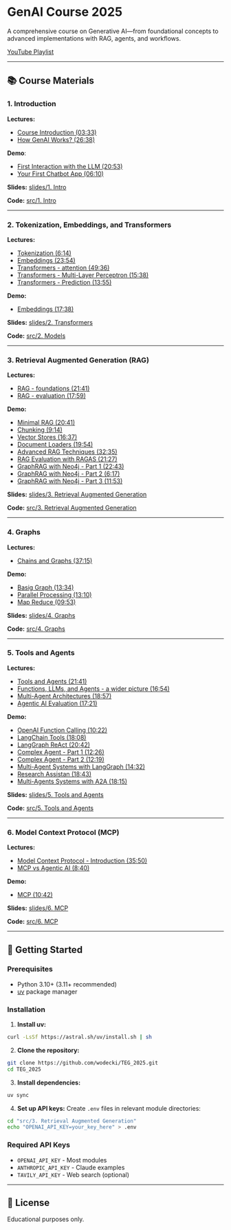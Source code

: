 # GenAI Course 2025

A comprehensive course on Generative AI—from foundational concepts to advanced implementations with RAG, agents, and workflows.

[YouTube Playlist](https://www.youtube.com/playlist?list=PLOiItT5FLNRqp8sK9t-Hi2xRjZgg1SE44)

---

## 📚 Course Materials

### 1. Introduction
**Lectures:**
- [Course Introduction (03:33)](https://www.youtube.com/watch?v=46FcfsccTyk)
- [How GenAI Works? (26:38)](https://youtu.be/q-As4OK1f5E)

**Demo**:

- [First Interaction with the LLM (20:53)](https://youtu.be/xwz0UPodgHY)
- [Your First Chatbot App (06:10)](https://youtu.be/C9ireExNgvU?si=3vRY_Sv43WGmaa8a)

**Slides:** [slides/1. Intro](https://github.com/wodecki/TEG_2025/blob/main/slides/1.%20Intro)

**Code:** [src/1. Intro](https://github.com/wodecki/TEG_2025/tree/main/src/1.%20Intro)

---

### 2. Tokenization, Embeddings, and Transformers
**Lectures:**
- [Tokenization (6:14)](https://youtu.be/mltPLwiCPZM)
- [Embeddings (23:54)](https://youtu.be/P2DnCGjcukA)
- [Transformers - attention (49:36)](https://youtu.be/8iarkQsyzbw)
- [Transformers - Multi-Layer Perceptron (15:38)](https://youtu.be/hpQcTglAByo)
- [Transformers - Prediction (13:55)](https://youtu.be/4pRkJuKTaR0)

**Demo:**
- [Embeddings (17:38)](https://youtu.be/zkfbIZlD89M)

**Slides:** [slides/2. Transformers](https://github.com/wodecki/TEG_2025/blob/main/slides/2.%20Transformers)

**Code:** [src/2. Models](https://github.com/wodecki/TEG_2025/tree/main/src/2.%20Models)

---

### 3. Retrieval Augmented Generation (RAG)
**Lectures:**
- [RAG - foundations (21:41)](https://youtu.be/xtctSETgUgM)
- [RAG - evaluation (17:59)](https://youtu.be/MiTLJKbO1Q8)

**Demo:**
- [Minimal RAG (20:41)](https://youtu.be/mJdh5C5yhRg)
- [Chunking (9:14)](https://youtu.be/t_aAjH8Tbjg)
- [Vector Stores (16:37)](https://youtu.be/YtbxYn9aaok)
- [Document Loaders (19:54)](https://youtu.be/clxfF71jGH0)
- [Advanced RAG Techniques (32:35)](https://youtu.be/Z5vBluV6RXw)
- [RAG Evaluation with RAGAS (21:27)](https://youtu.be/SwswpFpreqU)
- [GraphRAG with Neo4j - Part 1 (22:43)](https://youtu.be/tVOImldmChk)
- [GraphRAG with Neo4j - Part 2 (6:17)](https://youtu.be/R62QnvCqeM0)
- [GraphRAG with Neo4j - Part 3 (11:53)](https://youtu.be/xM-u56TalOQ)

**Slides:** [slides/3. Retrieval Augmented Generation](https://github.com/wodecki/TEG_2025/blob/main/slides/3.%20Retrieval%20Augmented%20Generation)

**Code:** [src/3. Retrieval Augmented Generation](https://github.com/wodecki/TEG_2025/tree/main/src/3.%20Retrieval%20Augmented%20Generation)

---

### 4. Graphs
**Lectures:**
- [Chains and Graphs (37:15)](https://youtu.be/MKMycsxvEpI)

**Demo:**
- [Basig Graph (13:34)](https://youtu.be/60xH5NRZcQ0)
- [Parallel Processing (13:10)](https://youtu.be/qUSoNGCMVXw)
- [Map Reduce (09:53)](https://youtu.be/fc0EfMK0ppg)

**Slides:** [slides/4. Graphs](https://github.com/wodecki/TEG_2025/blob/main/slides/4.%20Graphs)

**Code:** [src/4. Graphs](https://github.com/wodecki/TEG_2025/tree/main/src/4.%20Graphs)

---

### 5. Tools and Agents
**Lectures:**
- [Tools and Agents (21:41)](https://youtu.be/p3vluBH5hww)
- [Functions, LLMs, and Agents - a wider picture (16:54)](https://youtu.be/m2J5H27u2is)
- [Multi-Agent Architectures (18:57)](https://youtu.be/6kJqOPFMmA0)
- [Agentic AI Evaluation (17:21)](https://youtu.be/VkDY4Zh6Cac)

**Demo:**
- [OpenAI Function Calling (10:22)](https://youtu.be/-bzhMYKQH6Y)
- [LangChain Tools (18:08)](https://youtu.be/oR423M8SWuk)
- [LangGraph ReAct (20:42)](https://youtu.be/PfhWyEFwRLY)
- [Complex Agent - Part 1 (12:26)](https://youtu.be/I1_i41UGPTQ)
- [Complex Agent - Part 2 (12:19)](https://youtu.be/YxufE6z6PJE)
- [Multi-Agent Systems with LangGraph (14:32)](https://youtu.be/zpLEZFddNp4)
- [Research Assistan (18:43)](https://youtu.be/zo86jj_1VEY)
- [Multi-Agents Systems with A2A (18:15)](https://youtu.be/dC4mJuyqnqE)

**Slides:** [slides/5. Tools and Agents](https://github.com/wodecki/TEG_2025/blob/main/slides/5.%20Tools%20and%20Agents)

**Code:** [src/5. Tools and Agents](https://github.com/wodecki/TEG_2025/tree/main/src/5.%20Tools%20and%20Agents)

---

### 6. Model Context Protocol (MCP)
**Lectures:**
- [Model Context Protocol - Introduction (35:50)](https://youtu.be/_eBMpvvijXI)
- [MCP vs Agentic AI (8:40)](https://youtu.be/OsLQGOkfTr8)

**Demo:**
- [MCP (10:42)](https://youtu.be/7kwvodH4UVs)

**Slides:** [slides/6. MCP](https://github.com/wodecki/TEG_2025/blob/main/slides/6.%20MCP)

**Code:** [src/6. MCP](https://github.com/wodecki/TEG_2025/tree/main/src/6.%20MCP)

---

## 🚀 Getting Started

### Prerequisites
- Python 3.10+ (3.11+ recommended)
- [uv](https://github.com/astral-sh/uv) package manager

### Installation

1. **Install uv:**
```bash
curl -LsSf https://astral.sh/uv/install.sh | sh
```

2. **Clone the repository:**
```bash
git clone https://github.com/wodecki/TEG_2025.git
cd TEG_2025
```

3. **Install dependencies:**
```bash
uv sync
```

4. **Set up API keys:**
Create `.env` files in relevant module directories:
```bash
cd "src/3. Retrieval Augmented Generation"
echo "OPENAI_API_KEY=your_key_here" > .env
```

### Required API Keys
- `OPENAI_API_KEY` - Most modules
- `ANTHROPIC_API_KEY` - Claude examples
- `TAVILY_API_KEY` - Web search (optional)

---

## 📝 License

Educational purposes only.
